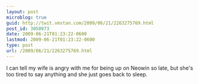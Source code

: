 ```yaml
---
layout: post
microblog: true
guid: http://twit.vmstan.com/2009/06/21/2263275769.html
post_id: 3050973
date: 2009-06-21T01:23:22-0600
lastmod: 2009-06-21T01:23:22-0600
type: post
url: /2009/06/21/2263275769.html
---
```

I can tell my wife is angry with me for being up on Neowin so late, but she's too tired to say anything and she just goes back to sleep.
